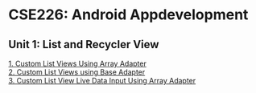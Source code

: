 # CSE226: Android Appdevelopment

## Unit 1: List and Recycler View
[1. Custom List Views Using Array Adapter](/Units/1/1.md)<br>
[2. Custom List Views using Base Adapter](/Units/1/2.md)<br>
[3. Custom List View Live Data Input Using Array Adapter](/Units/1/3.md)<br>